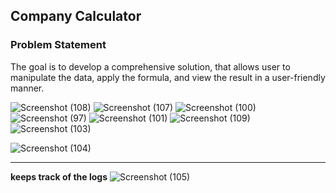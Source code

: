 ## Company Calculator

### Problem Statement
The goal is to develop a comprehensive solution, that allows user to manipulate the data, apply the formula, and view the result in a user-friendly manner.

![Screenshot (108)](https://github.com/usama-muf/CalculatorProblem/assets/60036208/f5c44174-864b-42ce-b328-fad0e411a47d)
![Screenshot (107)](https://github.com/usama-muf/CalculatorProblem/assets/60036208/3228b164-4dd4-48ab-96ef-a888e345b6ec)
![Screenshot (100)](https://github.com/usama-muf/CalculatorProblem/assets/60036208/43503179-cbe6-4178-86d0-f18a3299714c)
![Screenshot (97)](https://github.com/usama-muf/CalculatorProblem/assets/60036208/0a0afcbd-1221-406d-ab54-4e21e46547c6)
![Screenshot (101)](https://github.com/usama-muf/CalculatorProblem/assets/60036208/b94626b6-6703-479c-9257-f50197467fe4)
![Screenshot (109)](https://github.com/usama-muf/CalculatorProblem/assets/60036208/c60ed733-5fcc-429b-bb8c-ab14fdd12353)
![Screenshot (103)](https://github.com/usama-muf/CalculatorProblem/assets/60036208/32a10a4a-3e89-47d0-af42-a675b80ff7c2)

![Screenshot (104)](https://github.com/usama-muf/CalculatorProblem/assets/60036208/c9890e23-61ee-4e1a-a2b8-40ddfdaf7abc)
___
__keeps track of the logs__
![Screenshot (105)](https://github.com/usama-muf/CalculatorProblem/assets/60036208/f4febf0d-c5f4-4e0e-a62e-e754b39ac20b)
